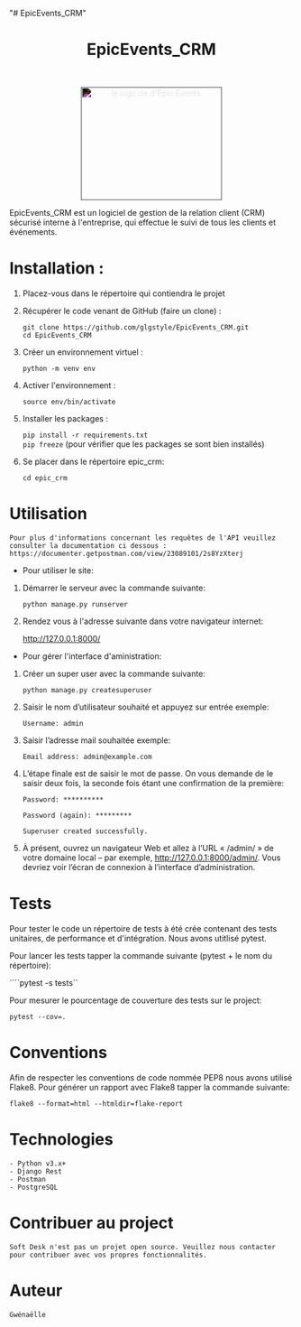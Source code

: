 "# EpicEvents_CRM" 


# <h1 align="center">EpicEvents_CRM</h1>
</br>
<p align="center">
    <img src="https://user.oc-static.com/upload/2020/09/22/16007804386673_P10.png" 
            alt="le logo de d'Epic Events" 
            width="250" 
            height="200"
            style="filter: invert(1)"/>
</p>


EpicEvents_CRM est un logiciel de gestion de la relation client (CRM) sécurisé interne à l'entreprise, qui effectue le suivi de tous les clients et événements.

# Installation :

1. Placez-vous dans le répertoire qui contiendra le projet 
  
2. Récupérer le code venant de GitHub (faire un clone) :  
    ```
    git clone https://github.com/glgstyle/EpicEvents_CRM.git
    cd EpicEvents_CRM
    ```
3. Créer un environnement virtuel : 

    ```python -m venv env```

4. Activer l'environnement :  

    ```source env/bin/activate ```

5. Installer les packages :

    ```pip install -r requirements.txt```  
    ```pip freeze``` (pour vérifier que les packages se sont bien installés)

6. Se placer dans le répertoire epic_crm:

    ```cd epic_crm```

# Utilisation

    Pour plus d'informations concernant les requêtes de l'API veuillez consulter la documentation ci dessous :
    https://documenter.getpostman.com/view/23089101/2s8YzXterj

- Pour utiliser le site:

1. Démarrer le serveur avec la commande suivante:

    ```python manage.py runserver```  

2. Rendez vous à l'adresse suivante dans votre navigateur internet:

    http://127.0.0.1:8000/  


- Pour gérer l'interface d'aministration:

1. Créer un super user avec la commande suivante:

    ```python manage.py createsuperuser```

2. Saisir le nom d’utilisateur souhaité et appuyez sur entrée exemple:

    ```Username: admin```

3. Saisir l’adresse mail souhaitée exemple:

    ```Email address: admin@example.com```

4. L’étape finale est de saisir le mot de passe. On vous demande de le saisir deux fois, la seconde fois étant une confirmation de la première:

    ```Password: **********```

    ```Password (again): *********```
    
    ```Superuser created successfully.```

5. À présent, ouvrez un navigateur Web et allez à l’URL « /admin/ » de votre domaine local – par exemple, http://127.0.0.1:8000/admin/.
   Vous devriez voir l’écran de connexion à l’interface d’administration.


# Tests

Pour tester le code un répertoire de tests à été crée contenant des tests unitaires, de performance et d'intégration. Nous avons utitlisé pytest. 

Pour lancer les tests tapper la commande suivante (pytest + le nom du répertoire): 

````pytest -s tests``

Pour mesurer le pourcentage de couverture des tests sur le project:

```pytest --cov=.```

# Conventions

Afin de respecter les conventions de code nommée PEP8 nous avons utilisé Flake8. Pour générer un rapport avec Flake8 tapper la commande suivante:

```flake8 --format=html --htmldir=flake-report```

# Technologies
    - Python v3.x+
    - Django Rest 
    - Postman
    - PostgreSQL

# Contribuer au project

    Soft Desk n'est pas un projet open source. Veuillez nous contacter pour contribuer avec vos propres fonctionnalités.

# Auteur

    Gwénaëlle